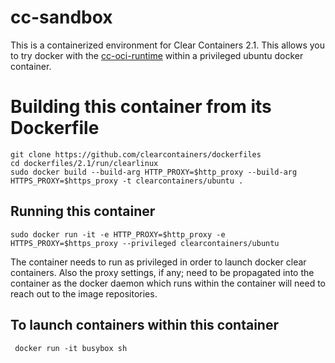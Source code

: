 # cc-sandbox

This is a containerized environment for Clear Containers 2.1. This allows you to try docker with the [cc-oci-runtime](https://github.com/01org/cc-oci-runtime) within a privileged ubuntu docker container.

# Building this container from its Dockerfile

```
git clone https://github.com/clearcontainers/dockerfiles
cd dockerfiles/2.1/run/clearlinux
sudo docker build --build-arg HTTP_PROXY=$http_proxy --build-arg HTTPS_PROXY=$https_proxy -t clearcontainers/ubuntu .
```

## Running this container
```
sudo docker run -it -e HTTP_PROXY=$http_proxy -e HTTPS_PROXY=$https_proxy --privileged clearcontainers/ubuntu
```

The container needs to run as privileged in order to launch docker clear containers. Also the proxy settings, if any; need to be propagated into the container as the docker daemon which runs within the container will need to reach out to the image repositories.

## To launch containers within this container

```
 docker run -it busybox sh
```
